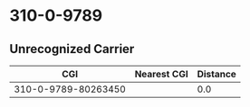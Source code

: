 # 310-0-9789
## Unrecognized Carrier


| CGI | Nearest CGI | Distance |
|-----|-------------|----------|
| 310-0-9789-80263450 |  | 0.0 |
